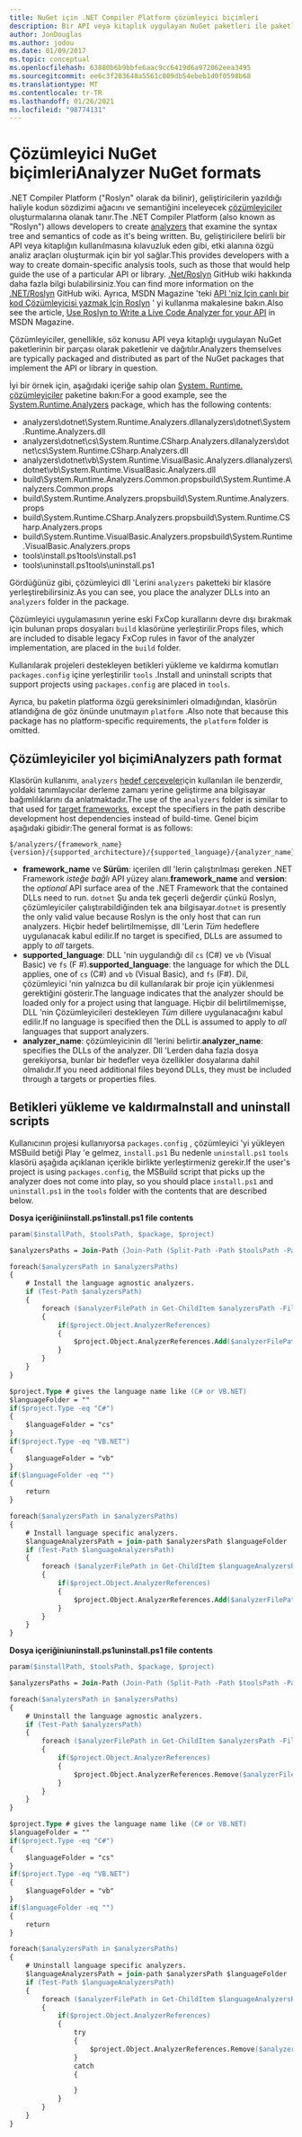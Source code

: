 ```yaml
---
title: NuGet için .NET Compiler Platform çözümleyici biçimleri
description: Bir API veya kitaplık uygulayan NuGet paketleri ile paketlenmiş ve dağıtılan .NET Çözümleyicileri için kurallar.
author: JonDouglas
ms.author: jodou
ms.date: 01/09/2017
ms.topic: conceptual
ms.openlocfilehash: 63880b6b9bbfe6aac9cc6419d6a972062eea3495
ms.sourcegitcommit: ee6c3f203648a5561c809db54ebeb1d0f0598b68
ms.translationtype: MT
ms.contentlocale: tr-TR
ms.lasthandoff: 01/26/2021
ms.locfileid: "98774131"
---
```

# <a name="analyzer-nuget-formats"></a><span data-ttu-id="8f8ad-103">Çözümleyici NuGet biçimleri</span><span class="sxs-lookup"><span data-stu-id="8f8ad-103">Analyzer NuGet formats</span></span>

<span data-ttu-id="8f8ad-104">.NET Compiler Platform ("Roslyn" olarak da bilinir), geliştiricilerin yazıldığı haliyle kodun sözdizimi ağacını ve semantiğini inceleyecek [çözümleyiciler](https://github.com/dotnet/roslyn/blob/master/docs/wiki/How-To-Write-a-C%23-Analyzer-and-Code-Fix.md) oluşturmalarına olanak tanır.</span><span class="sxs-lookup"><span data-stu-id="8f8ad-104">The .NET Compiler Platform (also known as "Roslyn") allows developers to create [analyzers](https://github.com/dotnet/roslyn/blob/master/docs/wiki/How-To-Write-a-C%23-Analyzer-and-Code-Fix.md) that examine the syntax tree and semantics of code as it's being written.</span></span> <span data-ttu-id="8f8ad-105">Bu, geliştiricilere belirli bir API veya kitaplığın kullanılmasına kılavuzluk eden gibi, etki alanına özgü analiz araçları oluşturmak için bir yol sağlar.</span><span class="sxs-lookup"><span data-stu-id="8f8ad-105">This provides developers with a way to create domain-specific analysis tools, such as those that would help guide the use of a particular API or library.</span></span> <span data-ttu-id="8f8ad-106">[.Net/Roslyn](https://github.com/dotnet/roslyn/wiki) GitHub wiki hakkında daha fazla bilgi bulabilirsiniz.</span><span class="sxs-lookup"><span data-stu-id="8f8ad-106">You can find more information on the [.NET/Roslyn](https://github.com/dotnet/roslyn/wiki) GitHub wiki.</span></span> <span data-ttu-id="8f8ad-107">Ayrıca, MSDN Magazine 'teki [API 'niz Için canlı bir kod Çözümleyicisi yazmak Için Roslyn](/archive/msdn-magazine/2014/special-issue/csharp-and-visual-basic-use-roslyn-to-write-a-live-code-analyzer-for-your-api) ' yi kullanma makalesine bakın.</span><span class="sxs-lookup"><span data-stu-id="8f8ad-107">Also see the article, [Use Roslyn to Write a Live Code Analyzer for your API](/archive/msdn-magazine/2014/special-issue/csharp-and-visual-basic-use-roslyn-to-write-a-live-code-analyzer-for-your-api) in MSDN Magazine.</span></span>

<span data-ttu-id="8f8ad-108">Çözümleyiciler, genellikle, söz konusu API veya kitaplığı uygulayan NuGet paketlerinin bir parçası olarak paketlenir ve dağıtılır.</span><span class="sxs-lookup"><span data-stu-id="8f8ad-108">Analyzers themselves are typically packaged and distributed as part of the NuGet packages that implement the API or library in question.</span></span>

<span data-ttu-id="8f8ad-109">İyi bir örnek için, aşağıdaki içeriğe sahip olan [System. Runtime. çözümleyiciler](https://www.nuget.org/packages/System.Runtime.Analyzers) paketine bakın:</span><span class="sxs-lookup"><span data-stu-id="8f8ad-109">For a good example, see the [System.Runtime.Analyzers](https://www.nuget.org/packages/System.Runtime.Analyzers) package, which has the following contents:</span></span>

- <span data-ttu-id="8f8ad-110">analyzers\dotnet\System.Runtime.Analyzers.dll</span><span class="sxs-lookup"><span data-stu-id="8f8ad-110">analyzers\dotnet\System.Runtime.Analyzers.dll</span></span>
- <span data-ttu-id="8f8ad-111">analyzers\dotnet\cs\System.Runtime.CSharp.Analyzers.dll</span><span class="sxs-lookup"><span data-stu-id="8f8ad-111">analyzers\dotnet\cs\System.Runtime.CSharp.Analyzers.dll</span></span>
- <span data-ttu-id="8f8ad-112">analyzers\dotnet\vb\System.Runtime.VisualBasic.Analyzers.dll</span><span class="sxs-lookup"><span data-stu-id="8f8ad-112">analyzers\dotnet\vb\System.Runtime.VisualBasic.Analyzers.dll</span></span>
- <span data-ttu-id="8f8ad-113">build\System.Runtime.Analyzers.Common.props</span><span class="sxs-lookup"><span data-stu-id="8f8ad-113">build\System.Runtime.Analyzers.Common.props</span></span>
- <span data-ttu-id="8f8ad-114">build\System.Runtime.Analyzers.props</span><span class="sxs-lookup"><span data-stu-id="8f8ad-114">build\System.Runtime.Analyzers.props</span></span>
- <span data-ttu-id="8f8ad-115">build\System.Runtime.CSharp.Analyzers.props</span><span class="sxs-lookup"><span data-stu-id="8f8ad-115">build\System.Runtime.CSharp.Analyzers.props</span></span>
- <span data-ttu-id="8f8ad-116">build\System.Runtime.VisualBasic.Analyzers.props</span><span class="sxs-lookup"><span data-stu-id="8f8ad-116">build\System.Runtime.VisualBasic.Analyzers.props</span></span>
- <span data-ttu-id="8f8ad-117">tools\install.ps1</span><span class="sxs-lookup"><span data-stu-id="8f8ad-117">tools\install.ps1</span></span>
- <span data-ttu-id="8f8ad-118">tools\uninstall.ps1</span><span class="sxs-lookup"><span data-stu-id="8f8ad-118">tools\uninstall.ps1</span></span>

<span data-ttu-id="8f8ad-119">Gördüğünüz gibi, çözümleyici dll 'Lerini `analyzers` paketteki bir klasöre yerleştirebilirsiniz.</span><span class="sxs-lookup"><span data-stu-id="8f8ad-119">As you can see, you place the analyzer DLLs into an `analyzers` folder in the package.</span></span>

<span data-ttu-id="8f8ad-120">Çözümleyici uygulamasının yerine eski FxCop kurallarını devre dışı bırakmak için bulunan props dosyaları `build` klasörüne yerleştirilir.</span><span class="sxs-lookup"><span data-stu-id="8f8ad-120">Props files, which are included to disable legacy FxCop rules in favor of the analyzer implementation, are placed in the `build` folder.</span></span>

<span data-ttu-id="8f8ad-121">Kullanılarak projeleri destekleyen betikleri yükleme ve kaldırma komutları `packages.config` içine yerleştirilir `tools` .</span><span class="sxs-lookup"><span data-stu-id="8f8ad-121">Install and uninstall scripts that support projects using `packages.config` are placed in `tools`.</span></span>

<span data-ttu-id="8f8ad-122">Ayrıca, bu paketin platforma özgü gereksinimleri olmadığından, klasörün atlandığına de göz önünde unutmayın `platform` .</span><span class="sxs-lookup"><span data-stu-id="8f8ad-122">Also note that because this package has no platform-specific requirements, the `platform` folder is omitted.</span></span>


## <a name="analyzers-path-format"></a><span data-ttu-id="8f8ad-123">Çözümleyiciler yol biçimi</span><span class="sxs-lookup"><span data-stu-id="8f8ad-123">Analyzers path format</span></span>

<span data-ttu-id="8f8ad-124">Klasörün kullanımı, `analyzers` [hedef çerçeveler](../create-packages/supporting-multiple-target-frameworks.md)için kullanılan ile benzerdir, yoldaki tanımlayıcılar derleme zamanı yerine geliştirme ana bilgisayar bağımlılıklarını da anlatmaktadır.</span><span class="sxs-lookup"><span data-stu-id="8f8ad-124">The use of the `analyzers` folder is similar to that used for [target frameworks](../create-packages/supporting-multiple-target-frameworks.md), except the specifiers in the path describe development host dependencies instead of build-time.</span></span> <span data-ttu-id="8f8ad-125">Genel biçim aşağıdaki gibidir:</span><span class="sxs-lookup"><span data-stu-id="8f8ad-125">The general format is as follows:</span></span>

```
$/analyzers/{framework_name}{version}/{supported_architecture}/{supported_language}/{analyzer_name}.dll
```

- <span data-ttu-id="8f8ad-126">**framework_name** ve **Sürüm**: içerilen dll 'lerin çalıştırılması gereken .NET Framework *isteğe bağlı* API yüzey alanı.</span><span class="sxs-lookup"><span data-stu-id="8f8ad-126">**framework_name** and **version**: the *optional* API surface area of the .NET Framework that the contained DLLs need to run.</span></span> <span data-ttu-id="8f8ad-127">`dotnet` Şu anda tek geçerli değerdir çünkü Roslyn, çözümleyiciler çalıştırabildiğinden tek ana bilgisayar.</span><span class="sxs-lookup"><span data-stu-id="8f8ad-127">`dotnet` is presently the only valid value because Roslyn is the only host that can run analyzers.</span></span> <span data-ttu-id="8f8ad-128">Hiçbir hedef belirtilmemişse, dll 'Lerin *Tüm* hedeflere uygulanacak kabul edilir.</span><span class="sxs-lookup"><span data-stu-id="8f8ad-128">If no target is specified, DLLs are assumed to apply to *all* targets.</span></span>
- <span data-ttu-id="8f8ad-129">**supported_language**: DLL 'nin uygulandığı dil `cs` (C#) ve `vb` (Visual Basic) ve `fs` (F #).</span><span class="sxs-lookup"><span data-stu-id="8f8ad-129">**supported_language**: the language for which the DLL applies, one of `cs` (C#) and `vb` (Visual Basic), and `fs` (F#).</span></span> <span data-ttu-id="8f8ad-130">Dil, çözümleyici 'nin yalnızca bu dil kullanılarak bir proje için yüklenmesi gerektiğini gösterir.</span><span class="sxs-lookup"><span data-stu-id="8f8ad-130">The language indicates that the analyzer should be loaded only for a project using that language.</span></span> <span data-ttu-id="8f8ad-131">Hiçbir dil belirtilmemişse, DLL 'nin Çözümleyicileri destekleyen *Tüm* dillere uygulanacağını kabul edilir.</span><span class="sxs-lookup"><span data-stu-id="8f8ad-131">If no language is specified then the DLL is assumed to apply to *all* languages that support analyzers.</span></span>
- <span data-ttu-id="8f8ad-132">**analyzer_name**: çözümleyicinin dll 'lerini belirtir.</span><span class="sxs-lookup"><span data-stu-id="8f8ad-132">**analyzer_name**: specifies the DLLs of the analyzer.</span></span> <span data-ttu-id="8f8ad-133">Dll 'Lerden daha fazla dosya gerekiyorsa, bunlar bir hedefler veya özellikler dosyalarına dahil olmalıdır.</span><span class="sxs-lookup"><span data-stu-id="8f8ad-133">If you need additional files beyond DLLs, they must be included through a targets or properties files.</span></span>


## <a name="install-and-uninstall-scripts"></a><span data-ttu-id="8f8ad-134">Betikleri yükleme ve kaldırma</span><span class="sxs-lookup"><span data-stu-id="8f8ad-134">Install and uninstall scripts</span></span>

<span data-ttu-id="8f8ad-135">Kullanıcının projesi kullanıyorsa `packages.config` , çözümleyici 'yi yükleyen MSBuild betiği Play 'e gelmez, `install.ps1` Bu nedenle `uninstall.ps1` `tools` klasörü aşağıda açıklanan içerikle birlikte yerleştirmeniz gerekir.</span><span class="sxs-lookup"><span data-stu-id="8f8ad-135">If the user's project is using `packages.config`, the MSBuild script that picks up the analyzer does not come into play, so you should place `install.ps1` and `uninstall.ps1` in the `tools` folder with the contents that are described below.</span></span>

<span data-ttu-id="8f8ad-136">**Dosya içeriğiniinstall.ps1**</span><span class="sxs-lookup"><span data-stu-id="8f8ad-136">**install.ps1 file contents**</span></span>

```ps
param($installPath, $toolsPath, $package, $project)

$analyzersPaths = Join-Path (Join-Path (Split-Path -Path $toolsPath -Parent) "analyzers" ) * -Resolve

foreach($analyzersPath in $analyzersPaths)
{
    # Install the language agnostic analyzers.
    if (Test-Path $analyzersPath)
    {
        foreach ($analyzerFilePath in Get-ChildItem $analyzersPath -Filter *.dll)
        {
            if($project.Object.AnalyzerReferences)
            {
                $project.Object.AnalyzerReferences.Add($analyzerFilePath.FullName)
            }
        }
    }
}

$project.Type # gives the language name like (C# or VB.NET)
$languageFolder = ""
if($project.Type -eq "C#")
{
    $languageFolder = "cs"
}
if($project.Type -eq "VB.NET")
{
    $languageFolder = "vb"
}
if($languageFolder -eq "")
{
    return
}

foreach($analyzersPath in $analyzersPaths)
{
    # Install language specific analyzers.
    $languageAnalyzersPath = join-path $analyzersPath $languageFolder
    if (Test-Path $languageAnalyzersPath)
    {
        foreach ($analyzerFilePath in Get-ChildItem $languageAnalyzersPath -Filter *.dll)
        {
            if($project.Object.AnalyzerReferences)
            {
                $project.Object.AnalyzerReferences.Add($analyzerFilePath.FullName)
            }
        }
    }
}
```


<span data-ttu-id="8f8ad-137">**Dosya içeriğiniuninstall.ps1**</span><span class="sxs-lookup"><span data-stu-id="8f8ad-137">**uninstall.ps1 file contents**</span></span>

```ps
param($installPath, $toolsPath, $package, $project)

$analyzersPaths = Join-Path (Join-Path (Split-Path -Path $toolsPath -Parent) "analyzers" ) * -Resolve

foreach($analyzersPath in $analyzersPaths)
{
    # Uninstall the language agnostic analyzers.
    if (Test-Path $analyzersPath)
    {
        foreach ($analyzerFilePath in Get-ChildItem $analyzersPath -Filter *.dll)
        {
            if($project.Object.AnalyzerReferences)
            {
                $project.Object.AnalyzerReferences.Remove($analyzerFilePath.FullName)
            }
        }
    }
}

$project.Type # gives the language name like (C# or VB.NET)
$languageFolder = ""
if($project.Type -eq "C#")
{
    $languageFolder = "cs"
}
if($project.Type -eq "VB.NET")
{
    $languageFolder = "vb"
}
if($languageFolder -eq "")
{
    return
}

foreach($analyzersPath in $analyzersPaths)
{
    # Uninstall language specific analyzers.
    $languageAnalyzersPath = join-path $analyzersPath $languageFolder
    if (Test-Path $languageAnalyzersPath)
    {
        foreach ($analyzerFilePath in Get-ChildItem $languageAnalyzersPath -Filter *.dll)
        {
            if($project.Object.AnalyzerReferences)
            {
                try
                {
                    $project.Object.AnalyzerReferences.Remove($analyzerFilePath.FullName)
                }
                catch
                {

                }
            }
        }
    }
}
```
